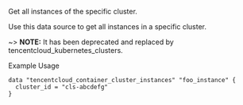 Get all instances of the specific cluster.

Use this data source to get all instances in a specific cluster.

~> **NOTE:** It has been deprecated and replaced by tencentcloud_kubernetes_clusters.

Example Usage

```hcl
data "tencentcloud_container_cluster_instances" "foo_instance" {
  cluster_id = "cls-abcdefg"
}
```